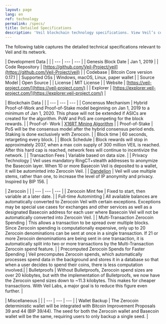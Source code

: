 ```yaml
---
layout: page
lang: en
ref: technology
permalink: /specs/
title: Detailed Specifications
description: 'Veil blockchain technology specifications. View Veil’s codebase, GitHub repository address, mining algorithm, consensus, license, minting, and other data.'
---
```

The following table captures the detailed technical specifications relevant to Veil and its network.

| Development Data | |
| --- | --- | --- |
| Genesis Block Date | Jan 1, 2019 |
| Code Repository | [https://github.com/Veil-Project/veil](https://github.com/Veil-Project/veil) |
| Codebase | Bitcoin Core version 0.17.1 |
| Supported OSs | Windows, macOS, Linux, paper wallet |
| Source Model | Open Source |
| License | MIT License |
| Website | [https://veil-project.com/](https://veil-project.com/) |
| Explorer | [https://explorer.veil-project.com/](https://explorer.veil-project.com/) |

| Blockchain Data | |
| --- | --- | --- |
| Concensus Mechanism | Hybrid Proof-of-Work and Proof-of-Stake model beginning on Jan 1, 2019 to a minimum of Jan 1, 2020. This phase will not be extended if ASICs are created for the algorithm. PoW and PoS are competing for the block rewards. | 
| Proof-of- Work | [X16RT Mining Algorithm](/faqs/#x16rt) |
| Proof-of-Stake | PoS will be the consensus model after the hybrid consensus period ends. Staking is done exclusively with Zerocoin. | 
| Block time | 60 seconds, retargeting every block. |
| Block Schedule | Block rewards will stop in approximately 2037, when a max coin supply of 300 million VEIL is reached. After this hard cap is reached, network fees will continue to incentivize the network. | 
| Transaction Fees | Variable based on data size.  |
| Privacy Technology | Veil uses mandatory RingCT+stealth addresses to anonymize the Basecoin layer. When 10 or more Basecoin Veil is deposited to a wallet, it will be autominted into Zerocoin Veil. |
| [Dandelion](/faqs/#dandelion) | Veil will use multiple stems, rather than one, to increase the level of IP anonymity and privacy. Inspired by BIP 156. |


| Zerocoin | |
| --- | --- | --- |
| Zerocoin Mint fee | Fixed to start, then variable at a later date.  |
| Full-time Autominting | All available balances are automatically converted to Zerocoin Veil with certain exceptions. Exceptions may be special use cases for exchanges and other services as well as a designated Basecoin address for each user where Basecoin Veil will not be automatically converted into Zerocoin Veil. |
| Multi-Transaction Zerocoin Spending | This allows a transaction to be spread over multiple blocks. Since Zerocoin spending is computationally expensive, only up to 20 Zerocoin denominations can be sent at once in a single transaction. If 21 or more Zerocoin denominations are being sent in one transaction, it is automatically split into two or more transactions by the Multi-Transaction Zerocoin spend feature. |
| Precomputed Zerocoin Spends for Faster Spending | Veil precomputes Zerocoin spends, which automatically processes spend data in the background and stores it in a database so that when a user decides to spend their coins, there is less computation involved.|
| Bulletproofs | Without Bulletproofs, Zerocoin spend sizes are over 20 kilobytes, but with the implementation of Bulletproofs, we now have the Zerocoin spend sizes down to ~11.3 kilobytes. This makes for cheaper transactions. With Veil Labs, a major goal is to reduce this figure even further. |


| Miscellaneous | |
| --- | --- | --- |
| Wallet Backup | The Zerocoin deterministic wallet will be integrated with Bitcoin Improvement Proposals 39 and 44 (BIP 39/44). The seed for both the Zerocoin wallet and Basecoin wallet will be the same, requiring users to only backup a single seed. |
